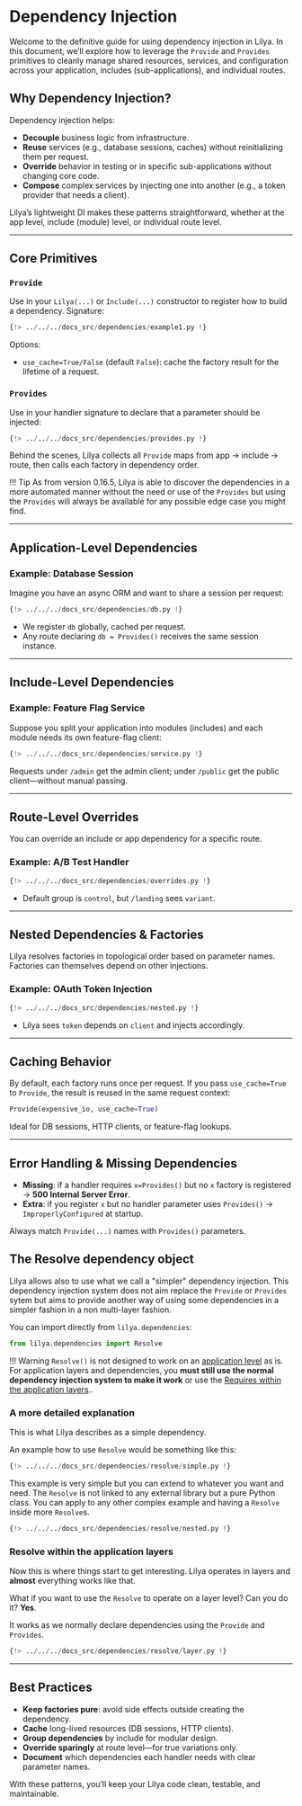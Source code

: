 # Dependency Injection

Welcome to the definitive guide for using dependency injection in Lilya. In this document, we’ll explore
how to leverage the `Provide` and `Provides` primitives to cleanly manage shared resources, services, and configuration across your application,
includes (sub-applications), and individual routes.

## Why Dependency Injection?

Dependency injection helps:

* **Decouple** business logic from infrastructure.
* **Reuse** services (e.g., database sessions, caches) without reinitializing them per request.
* **Override** behavior in testing or in specific sub-applications without changing core code.
* **Compose** complex services by injecting one into another (e.g., a token provider that needs a client).

Lilya’s lightweight DI makes these patterns straightforward, whether at the app level, include (module) level, or individual route level.

---

## Core Primitives

### `Provide`

Use in your `Lilya(...)` or `Include(...)` constructor to register how to build a dependency. Signature:

```python
{!> ../../../docs_src/dependencies/example1.py !}
```

Options:

* `use_cache=True/False` (default `False`): cache the factory result for the lifetime of a request.

### `Provides`

Use in your handler signature to declare that a parameter should be injected:

```python
{!> ../../../docs_src/dependencies/provides.py !}
```

Behind the scenes, Lilya collects all `Provide` maps from app → include → route, then calls each factory in dependency order.

!!! Tip
    As from version 0.16.5, Lilya is able to discover the dependencies in a more automated manner without the need or use
    of the `Provides` but using the `Provides` will always be available for any possible edge case you might find.

---

## Application-Level Dependencies

### Example: Database Session

Imagine you have an async ORM and want to share a session per request:

```python
{!> ../../../docs_src/dependencies/db.py !}
```

* We register `db` globally, cached per request.
* Any route declaring `db = Provides()` receives the same session instance.

---

## Include-Level Dependencies

### Example: Feature Flag Service

Suppose you split your application into modules (includes) and each module needs its own feature-flag client:

```python
{!> ../../../docs_src/dependencies/service.py !}
```

Requests under `/admin` get the admin client; under `/public` get the public client—without manual passing.

---

## Route-Level Overrides

You can override an include or app dependency for a specific route.

### Example: A/B Test Handler

```python
{!> ../../../docs_src/dependencies/overrides.py !}
```

* Default group is `control`, but `/landing` sees `variant`.

---

## Nested Dependencies & Factories

Lilya resolves factories in topological order based on parameter names. Factories can themselves depend on other injections.

### Example: OAuth Token Injection

```python
{!> ../../../docs_src/dependencies/nested.py !}
```

* Lilya sees `token` depends on `client` and injects accordingly.

---

## Caching Behavior

By default, each factory runs once per request. If you pass `use_cache=True` to `Provide`, the result is reused in the same request context:

```python
Provide(expensive_io, use_cache=True)
```

Ideal for DB sessions, HTTP clients, or feature-flag lookups.

---

## Error Handling & Missing Dependencies

* **Missing**: if a handler requires `x=Provides()` but no `x` factory is registered → **500 Internal Server Error**.
* **Extra**: if you register `x` but no handler parameter uses `Provides()` → `ImproperlyConfigured` at startup.

Always match `Provide(...)` names with `Provides()` parameters.

## The Resolve dependency object

Lilya allows also to use what we call a "simpler" dependency injection. This dependency
injection system does not aim replace the `Provide` or `Provides` sytem but aims to provide another way of using some dependencies
in a simpler fashion in a non multi-layer fashion.

You can import directly from `lilya.dependencies`:

```python
from lilya.dependencies import Resolve
```

!!! Warning
    `Resolve()` is not designed to work on an [application level](#application-level-dependencies)
    as is. For application layers and dependencies, you **must still use the normal dependency injection system to make it work**
    or use the [Requires within the application layers](#resolve-within-the-application-layers)..

### A more detailed explanation

This is what Lilya describes as a simple dependency.

An example how to use `Resolve` would be something like this:

```python
{!> ../../../docs_src/dependencies/resolve/simple.py !}
```

This example is very simple but you can extend to whatever you want and need. The `Resolve` is not linked to any external library
but a pure Python class. You can apply to any other complex example and having a `Resolve` inside more `Resolve`s.

```python
{!> ../../../docs_src/dependencies/resolve/nested.py !}
```

### Resolve within the application layers

Now this is where things start to get interesting. Lilya operates in layers and **almost** everything works like that.

What if you want to use the `Resolve` to operate on a layer level? Can you do it? **Yes**.

It works as we normally declare dependencies using the `Provide` and `Provides`.

```python
{!> ../../../docs_src/dependencies/resolve/layer.py !}
```

---

## Best Practices

* **Keep factories pure**: avoid side effects outside creating the dependency.
* **Cache** long-lived resources (DB sessions, HTTP clients).
* **Group dependencies** by include for modular design.
* **Override sparingly** at route level—for true variations only.
* **Document** which dependencies each handler needs with clear parameter names.

With these patterns, you’ll keep your Lilya code clean, testable, and maintainable.
